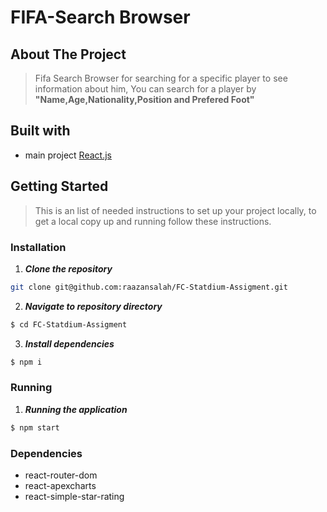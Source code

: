 # FIFA-Search Browser

## About The Project
> Fifa Search Browser for searching for a specific player to see information about him, You can search for a player by **"Name,Age,Nationality,Position and Prefered Foot"**

   

## Built with

- main project [React.js](https://reactjs.org/)

## Getting Started

> This is an list of needed instructions to set up your project locally, to get a local copy up and running follow these instructions.

### Installation

1. **_Clone the repository_**

```sh
git clone git@github.com:raazansalah/FC-Statdium-Assigment.git
```

2. **_Navigate to repository directory_**

```sh
$ cd FC-Statdium-Assigment
```

3. **_Install dependencies_**

```sh
$ npm i
```

### Running

1. **_Running the application_**

```sh
$ npm start
```
### Dependencies
 - react-router-dom
 - react-apexcharts
 - react-simple-star-rating


